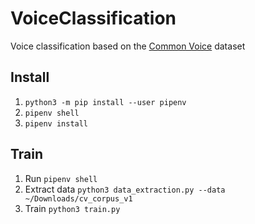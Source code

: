 # VoiceClassification

Voice classification based on the [Common Voice](https://voice.mozilla.org/data) dataset

## Install
1. `python3 -m pip install --user pipenv`
2. `pipenv shell`
3. `pipenv install`

## Train
1. Run `pipenv shell`
2. Extract data `python3 data_extraction.py --data ~/Downloads/cv_corpus_v1`
3. Train `python3 train.py`